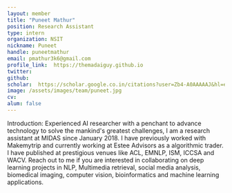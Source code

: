 ```yaml
---
layout: member
title: "Puneet Mathur"
position: Research Assistant
type: intern
organization: NSIT
nickname: Puneet 
handle: puneetmathur
email: pmathur3k6@gmail.com
profile_link:  https://themadaiguy.github.io
twitter: 
github: 
scholar:  https://scholar.google.co.in/citations?user=Zb4-A0AAAAAJ&hl=en
image: /assets/images/team/puneet.jpg
cv:
alum: false
---
```

Introduction: Experienced AI researcher with a penchant to advance technology to solve the mankind's greatest challenges, I am a research assistant at MIDAS since January 2018. I have previously worked with Makemytrip and currently working at Estee Advisors as a algorithmic trader. I have published at prestigious venues like ACL, EMNLP, ISM, ICCSA and WACV. Reach out to me if you are interested in collaborating on deep learning projects in NLP, Multimedia retrieval, social media analysis, biomedical imaging, computer vision, bioinformatics and machine learning applications.